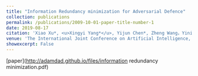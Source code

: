```yaml
---
title: "Information Redundancy minimization for Adversarial Defence"
collection: publications
permalink: /publications/2009-10-01-paper-title-number-1
date: 2019-08-17
citation: 'Xiao Xu*, <u>Xingyi Yang*</u>, Yijun Chen*, Zheng Wang，Yining Hu and Lizhe Xie<br> * Equally contributed'
venue: 'The International Joint Conference on Artificial Intelligence, Artificial Intelligence & Business Security (IJCAI Workshop)'
showexcerpt: False
---
```

[paper](http://adamdad.github.io/files/information redundancy minimization.pdf)

